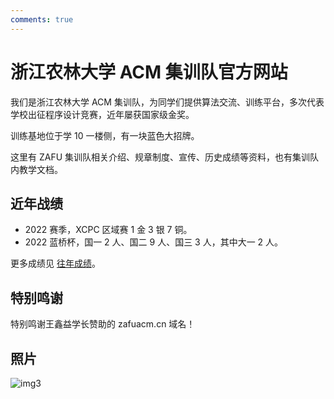 ```yaml
---
comments: true
---
```


# 浙江农林大学 ACM 集训队官方网站

我们是浙江农林大学 ACM 集训队，为同学们提供算法交流、训练平台，多次代表学校出征程序设计竞赛，近年屡获国家级金奖。

训练基地位于学 10 一楼侧，有一块蓝色大招牌。

这里有 ZAFU 集训队相关介绍、规章制度、宣传、历史成绩等资料，也有集训队内教学文档。

## 近年战绩

- 2022 赛季，XCPC 区域赛 1 金 3 银 7 铜。
- 2022 蓝桥杯，国一 2 人、国二 9 人、国三 3 人，其中大一 2 人。

更多成绩见 [往年成绩](./about/history.md)。

## 特别鸣谢

特别鸣谢王鑫益学长赞助的 zafuacm.cn 域名！

## 照片

![img3](./about/img/img3.png)
